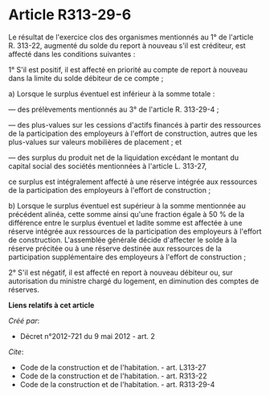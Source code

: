 # Article R313-29-6

Le résultat de l'exercice clos des organismes mentionnés au 1° de l'article R. 313-22, augmenté du solde du report à nouveau
s'il est créditeur, est affecté dans les conditions suivantes : 

1° S'il est positif, il est affecté en priorité au compte de report à nouveau dans la limite du solde débiteur de ce
compte ; 

a) Lorsque le surplus éventuel est inférieur à la somme totale : 

― des prélèvements mentionnés au 3° de l'article R. 313-29-4 ; 

― des plus-values sur les cessions d'actifs financés à partir des ressources de la participation des employeurs à l'effort de
construction, autres que les plus-values sur valeurs mobilières de placement ; et 

― des surplus du produit net de la liquidation excédant le montant du capital social des sociétés mentionnées à l'article L.
313-27, 

ce surplus est intégralement affecté à une réserve intégrée aux ressources de la participation des employeurs à l'effort de
construction ; 

b) Lorsque le surplus éventuel est supérieur à la somme mentionnée au précédent alinéa, cette somme ainsi qu'une fraction
égale à 50 % de la différence entre le surplus éventuel et ladite somme est affectée à une réserve intégrée aux ressources de
la participation des employeurs à l'effort de construction. L'assemblée générale décide d'affecter le solde à la réserve
précitée ou à une réserve destinée aux ressources de la participation supplémentaire des employeurs à l'effort de
construction ; 

2° S'il est négatif, il est affecté en report à nouveau débiteur ou, sur autorisation du ministre chargé du logement, en
diminution des comptes de réserves.

**Liens relatifs à cet article**

_Créé par_:

  - Décret n°2012-721 du 9 mai 2012 - art. 2

_Cite_:

  - Code de la construction et de l'habitation. - art. L313-27
  - Code de la construction et de l'habitation. - art. R313-22
  - Code de la construction et de l'habitation. - art. R313-29-4
